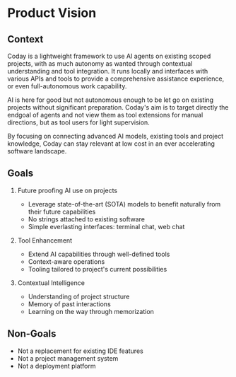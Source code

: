 # Product Vision

## Context

Coday is a lightweight framework to use AI agents on existing scoped projects, with as much autonomy as wanted through
contextual understanding and tool integration. It runs locally and interfaces with various APIs and tools to provide a
comprehensive assistance experience, or even full-autonomous work capability.

AI is here for good but not autonomous enough to be let go on existing projects without significant preparation. Coday's
aim is to target directly the endgoal of agents and not view them as tool extensions for manual directions, but as tool
users for light supervision.

By focusing on connecting advanced AI models, existing tools and project knowledge, Coday can stay relevant at low cost
in an ever accelerating software landscape.

## Goals

1. Future proofing AI use on projects
    - Leverage state-of-the-art (SOTA) models to benefit naturally from their future capabilities
    - No strings attached to existing software
    - Simple everlasting interfaces: terminal chat, web chat

2. Tool Enhancement
    - Extend AI capabilities through well-defined tools
    - Context-aware operations
    - Tooling tailored to project's current possibilities

3. Contextual Intelligence
    - Understanding of project structure
    - Memory of past interactions
    - Learning on the way through memorization

## Non-Goals

- Not a replacement for existing IDE features
- Not a project management system
- Not a deployment platform

